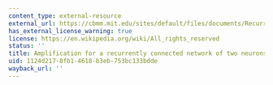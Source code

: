 ```yaml
---
content_type: external-resource
external_url: https://cbmm.mit.edu/sites/default/files/documents/Recurrent2CellNet_WoodsHole_Amplification.m
has_external_license_warning: true
license: https://en.wikipedia.org/wiki/All_rights_reserved
status: ''
title: Amplification for a recurrently connected network of two neurons
uid: 1124d217-8fb1-4618-b3eb-753bc133bdde
wayback_url: ''
---
```

